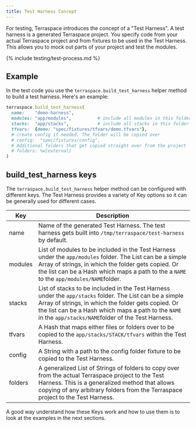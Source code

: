 ```yaml
---
title: Test Harness Concept
---
```


For testing, Terraspace introduces the concept of a "Test Harness".  A test harness is a generated Terraspace project. You specify code from your actual Terraspace project and from fixtures to be used in the Test Harness. This allows you to mock out parts of your project and test the modules.

{% include testing/test-process.md %}

## Example

In the test code you use the `terraspace.build_test_harness` helper method to build a test harness. Here's an example:

```ruby
terraspace.build_test_harness(
  name:    "demo-harness",
  modules: "app/modules",          # include all modules in this folder
  stacks:  "app/stacks",           # include all stacks in this folder
  tfvars:  {demo: "spec/fixtures/tfvars/demo.tfvars"},
  # create config if needed. The folder will be copied over
  # config:  "spec/fixtures/config",
  # Additional folders that get copied straight over from the project
  # folders: %w[external]
)
```

## build_test_harness keys

The `terraspace.build_test_harness` helper method can be configured with different keys. The Test Harness provides a variety of Key options so it can be generally used for different cases.

Key | Description
--- | ---
name | Name of the generated Test Harness. The test harness gets built into `/tmp/terraspace/test-harness` by default.
modules | List of modules to be included in the Test Harness under the `app/modules` folder. The List can be a simple Array of strings, in which the folder gets copied. Or the list can be a Hash which maps a path to the a `NAME` to the `app/modules/NAME`folder.
stacks | List of stacks to be included in the Test Harness under the `app/stacks` folder. The List can be a simple Array of strings, in which the folder gets copied. Or the list can be a Hash which maps a path to the `NAME` in the `app/stacks/NAME`folder of the Test Harness.
tfvars | A Hash that maps either files or folders over to be copied to the `app/stacks/STACK/tfvars` within the Test Harness.
config | A String with a path to the config folder fixture to be copied to the Test Harness.
folders | A generalized List of Strings of folders to copy over from the actual Terraspace project to the Test Harness. This is a generalized method that allows copying of any arbitrary folders from the Terraspace project to the Test Harness.

A good way understand how these Keys work and how to use them is to look at the examples in the next sections.

